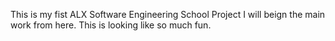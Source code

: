   This is my fist ALX Software Engineering School Project
  I will beign the main work from here.
  This is looking like so much fun.
